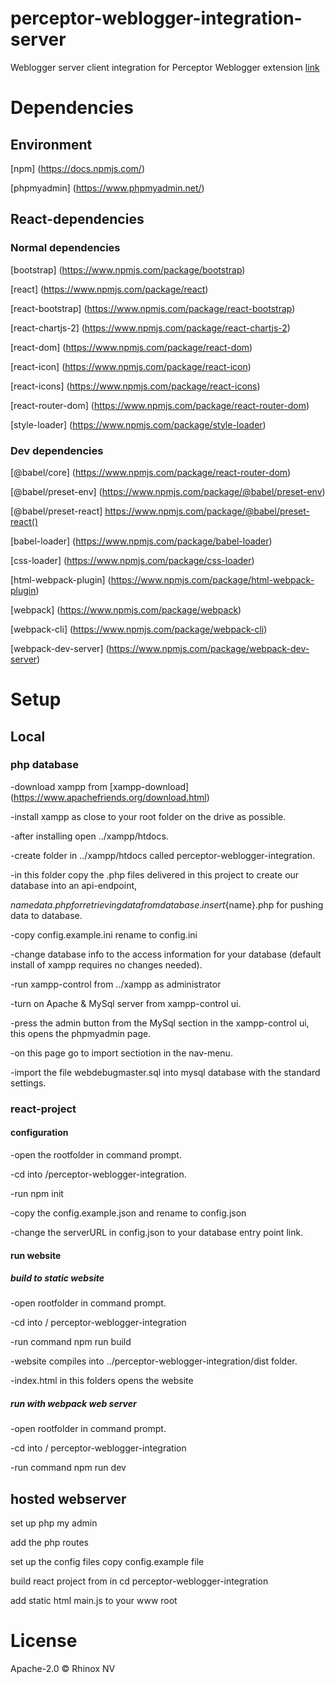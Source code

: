 # perceptor-weblogger-integration-server

Weblogger server client integration for Perceptor Weblogger extension
[link](https://github.com/Rhinox-Training/perceptor-weblogger-integration)

# Dependencies

## Environment

[npm] (https://docs.npmjs.com/)

[phpmyadmin] (https://www.phpmyadmin.net/)

## React-dependencies

### Normal dependencies

[bootstrap] (https://www.npmjs.com/package/bootstrap)

[react] (https://www.npmjs.com/package/react)

[react-bootstrap] (https://www.npmjs.com/package/react-bootstrap)

[react-chartjs-2] (https://www.npmjs.com/package/react-chartjs-2)

[react-dom] (https://www.npmjs.com/package/react-dom)

[react-icon] (https://www.npmjs.com/package/react-icon)

[react-icons] (https://www.npmjs.com/package/react-icons)

[react-router-dom] (https://www.npmjs.com/package/react-router-dom)

[style-loader] (https://www.npmjs.com/package/style-loader)

### Dev dependencies

[@babel/core] (https://www.npmjs.com/package/react-router-dom)

[@babel/preset-env] (https://www.npmjs.com/package/@babel/preset-env)

[@babel/preset-react] https://www.npmjs.com/package/@babel/preset-react()

[babel-loader] (https://www.npmjs.com/package/babel-loader)

[css-loader] (https://www.npmjs.com/package/css-loader)

[html-webpack-plugin] (https://www.npmjs.com/package/html-webpack-plugin)

[webpack] (https://www.npmjs.com/package/webpack)

[webpack-cli] (https://www.npmjs.com/package/webpack-cli)

[webpack-dev-server] (https://www.npmjs.com/package/webpack-dev-server)


# Setup

## Local

### php database

-download xampp from  [xampp-download] (https://www.apachefriends.org/download.html)

-install xampp as close to your root folder on the drive as possible.

-after installing open ../xampp/htdocs.

-create folder in ../xampp/htdocs called perceptor-weblogger-integration.

-in this folder copy the .php files delivered in this project to create our database into an api-endpoint,

${name}data.php for retrieving data from database.
insert${name}.php for pushing data to database.

-copy config.example.ini rename to config.ini 

-change database info to the access information for your database (default install of xampp requires no changes needed).

-run xampp-control from ../xampp as administrator

-turn on Apache & MySql server from xampp-control ui.

-press the admin button from the MySql section in the xampp-control ui, this opens the phpmyadmin page.

-on this page go to import sectiotion in the nav-menu.

-import the file webdebugmaster.sql into mysql database with the standard settings.


### react-project

#### configuration

-open the rootfolder in command prompt.

-cd into /perceptor-weblogger-integration.

-run npm init

-copy the config.example.json and rename to config.json

-change the serverURL in config.json to your database entry point link.

#### run website

##### build to static website

-open rootfolder in command prompt. 

-cd into / perceptor-weblogger-integration

-run command npm run build

-website compiles into ../perceptor-weblogger-integration/dist folder.

-index.html in this folders opens the website

##### run with webpack web server

-open rootfolder in command prompt. 

-cd into / perceptor-weblogger-integration

-run command npm run dev


## hosted webserver


set up php my admin

add the php routes

set up the config files
copy config.example file 

build react project from in cd perceptor-weblogger-integration


add static html main.js to your www root

# License

Apache-2.0 © Rhinox NV